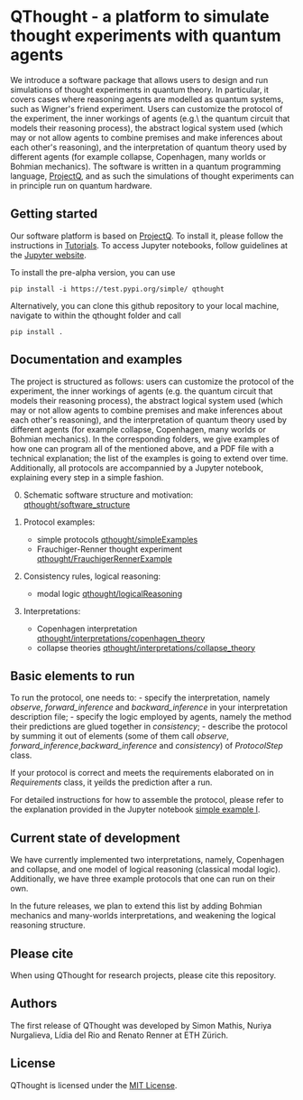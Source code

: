 # QThought - a platform to simulate thought experiments with quantum agents

We introduce a software package that allows users to design and run simulations of thought experiments in quantum theory. In particular, it covers cases where reasoning agents are modelled as quantum systems, such as Wigner's friend experiment. Users can customize the protocol of the experiment, the inner workings of agents (e.g.\ the quantum circuit that models their reasoning process), the abstract logical system used (which may or not allow agents to combine premises and make inferences about each other's reasoning), and the interpretation of quantum theory used by different agents (for example collapse, Copenhagen, many worlds or Bohmian mechanics). 
The software is written in a quantum programming language, [ProjectQ], and as such the simulations of thought experiments can in principle run on quantum hardware. 


## Getting started

Our software platform is based on [ProjectQ]. To install it, please follow the instructions in [Tutorials]. 
To access Jupyter notebooks, follow guidelines at the [Jupyter website].

To install the pre-alpha version, you can use
```
pip install -i https://test.pypi.org/simple/ qthought
```

Alternatively, you can clone this github repository to your local machine, navigate to within the qthought folder and call
```
pip install .
``` 


## Documentation and examples

The project is structured as follows: users can customize the protocol of the experiment, the inner workings of agents (e.g. the quantum circuit that models their reasoning process), the abstract logical system used (which may or not allow agents to combine premises and make inferences about each other's reasoning), and the interpretation of quantum theory used by different agents (for example collapse, Copenhagen, many worlds or Bohmian mechanics). In the corresponding folders, we give examples of how one can program all of the mentioned above, and a PDF file with a technical explanation; the list of the examples is going to extend over time. Additionally, all protocols are accompannied by a Jupyter notebook, explaining every step in a simple fashion.

0. Schematic software structure and motivation: [qthought/software_structure][SoftStr]
1. Protocol examples: 
    - simple protocols [qthought/simpleExamples][SimplEx]
    - Frauchiger-Renner thought experiment [qthought/FrauchigerRennerExample][FREx]

2. Consistency rules, logical reasoning:
    - modal logic [qthought/logicalReasoning][ModalC]

3. Interpretations:
    - Copenhagen interpretation [qthought/interpretations/copenhagen_theory][CopT]
    - collapse theories [qthought/interpretations/collapse_theory][ColT]

## Basic elements to run

To run the protocol, one needs to:
    - specify the interpretation, namely *observe*, *forward_inference* and *backward_inference* in your interpretation description file;
    - specify the logic employed by agents, namely the method their predictions are glued together in *consistency*;
    - describe the protocol by summing it out of elements (some of them call *observe*, *forward_inference*,*backward_inference* and *consistency*) of *ProtocolStep* class.

If your protocol is correct and meets the requirements elaborated on in *Requirements* class, it yeilds the prediction after a run. 

For detailed instructions for how to assemble the protocol, please refer to the explanation provided in the Jupyter notebook [simple example I][Simple1].

## Current state of development

We have currently implemented two interpretations, namely, Copenhagen and collapse, and one model of logical reasoning (classical modal logic). Additionally, we have three example protocols that one can run on their own. 

In the future releases, we plan to extend this list by adding Bohmian mechanics and many-worlds interpretations, and weakening the logical reasoning structure.

## Please cite

When using QThought for research projects, please cite this repository.

## Authors

The first release of QThought was developed by Simon Mathis, Nuriya Nurgalieva, Lídia del Rio and Renato Renner at ETH Zürich.

## License

QThought is licensed under the [MIT License][MIT].



[ProjectQ]: <https://projectq.ch>
[Tutorials]: <https://projectq.readthedocs.io/en/latest/tutorials.html>
[Jupyter website]: <https://jupyter.readthedocs.io/en/latest/content-quickstart.html>
[SimplEx]: <https://github.com/Croydon-Brixton/qthought/blob/master/qthought/simpleExamples>
[FREx]: <https://github.com/Croydon-Brixton/qthought/tree/master/qthought/FrauchigerRennerExample>
[ModalC]: <https://github.com/Croydon-Brixton/qthought/blob/master/qthought/logicalReasoning/consistency.py>
[CopT]: <https://github.com/Croydon-Brixton/qthought/blob/master/qthought/interpretations/copenhagen_theory.py>
[ColT]: <https://github.com/Croydon-Brixton/qthought/blob/master/qthought/interpretations/collapse_theory.py>
[SoftStr]: <https://github.com/Croydon-Brixton/qthought/blob/master/qthought/software_structure.pdf>
[Simple1]: <https://github.com/Croydon-Brixton/qthought/blob/master/qthought/simpleExamples/simple%20example%20I.ipynb>
[MIT]: <https://www.opensource.org/licenses/MIT>
